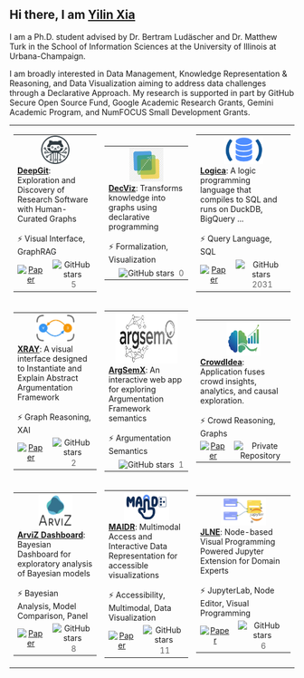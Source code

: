 ## Hi there, I am [Yilin Xia](https://yilinxia.com/)

I am a Ph.D. student advised by Dr. Bertram Ludäscher and Dr. Matthew Turk in the School of Information Sciences at the University of Illinois at Urbana-Champaign.

I am broadly interested in Data Management, Knowledge Representation & Reasoning, and Data Visualization aiming to address data challenges through a Declarative Approach. My research is supported in part by GitHub Secure Open Source Fund, Google Academic Research Grants, Gemini Academic Program, and NumFOCUS Small Development Grants.

<table>
  <tr height="300px">
    <!-- Card 1: DeepGit -->
    <td>
      <table>
        <tr>
          <td width="250px" height="110px" valign="top" colspan="4">
            <div align="center">
              <a href="https://github.com/data-exp-lab/deepgit">
                <img src="assets/project_deepgit.png" width="50" height="50"><br>
              </a>
            </div>
            <a href="https://github.com/data-exp-lab/deepgit"><strong>DeepGit</strong></a>: Exploration and Discovery of Research Software with Human-Curated Graphs
            <br><br>⚡ Visual Interface, GraphRAG
          </td>
        </tr>
        <tr>
          <td align="center" valign="middle">
            <a href="https://openreview.net/pdf?id=35iRjCwXLu">
              <img src="https://cdn.jsdelivr.net/gh/Readme-Workflows/Readme-Icons@main/icons/octicons/Wiki.svg" width="20px" alt="Paper" style="vertical-align: middle;">
            </a>
          </td>
          <td align="center" valign="middle">
            <img src="https://cdn.jsdelivr.net/gh/Readme-Workflows/Readme-Icons@main/icons/octicons/StarredRepositoryYellow.svg" width="20px" alt="GitHub stars" style="vertical-align: middle;"> <span style="font-size: 14px; color: #666; margin-left: 4px; vertical-align: middle;">5</span>
          </td>
        </tr>
      </table>
    </td>
    <!-- Card 2: DecViz -->
    <td>
      <table>
        <tr>
          <td width="250px" height="110px" valign="top" colspan="4">
            <div align="center">
              <a href="https://github.com/yilinxia/DecViz">
                <img src="assets/project_decviz.png" width="60" height="60"><br>
              </a>
            </div>
            <a href="https://github.com/yilinxia/DecViz"><strong>DecViz</strong></a>: Transforms knowledge into graphs using declarative programming
            <br><br>⚡ Formalization, Visualization
          </td>
        </tr>
        <tr>
          <td align="center" valign="middle">
          </td>
          <td align="center" valign="middle">
            <img src="https://cdn.jsdelivr.net/gh/Readme-Workflows/Readme-Icons@main/icons/octicons/StarredRepositoryYellow.svg" width="20px" alt="GitHub stars" style="vertical-align: middle;"> <span style="font-size: 14px; color: #666; margin-left: 4px; vertical-align: middle;">0</span>
          </td>
        </tr>
      </table>
    </td>
    <!-- Card 3: Logica -->
    <td>
      <table>
        <tr>
          <td width="250px" height="110px" valign="top" colspan="4">
            <div align="center">
              <a href="https://github.com/evgskv/logica">
                <img src="assets/project_logica.png" width="70" height="50"><br>
              </a>
            </div>
            <a href="https://github.com/evgskv/logica"><strong>Logica</strong></a>: A logic programming language that compiles to SQL and runs on DuckDB, BigQuery ...
            <br><br>⚡ Query Language, SQL
          </td>
        </tr>
        <tr>
          <td align="center" valign="middle">
            <a href="https://openproceedings.org/2024/conf/edbt/paper-253.pdf">
              <img src="https://cdn.jsdelivr.net/gh/Readme-Workflows/Readme-Icons@main/icons/octicons/Wiki.svg" width="20px" alt="Paper" style="vertical-align: middle;">
            </a>
          </td>
          <td align="center" valign="middle">
            <img src="https://cdn.jsdelivr.net/gh/Readme-Workflows/Readme-Icons@main/icons/octicons/StarredRepositoryYellow.svg" width="20px" alt="GitHub stars" style="vertical-align: middle;"> <span style="font-size: 14px; color: #666; margin-left: 4px; vertical-align: middle;">2031</span>
          </td>
        </tr>
      </table>
    </td>
  </tr>
  <tr height="300px">
    <!-- Card 4: XRAY -->
    <td>
      <table>
        <tr>
          <td width="250px" height="110px" valign="top" colspan="4">
            <div align="center">
              <a href="https://github.com/idaks/xray">
                <img src="assets/project_xray.png" width="70" height="50"><br>
              </a>
            </div>
            <a href="https://github.com/idaks/xray"><strong>XRAY</strong></a>: A visual interface designed to Instantiate and Explain Abstract Argumentation Framework
            <br><br>⚡ Graph Reasoning, XAI
          </td>
        </tr>
        <tr>
          <td align="center" valign="middle">
            <a href="https://xray-n7sd5.ondigitalocean.app/assets/cr-xray.pdf">
              <img src="https://cdn.jsdelivr.net/gh/Readme-Workflows/Readme-Icons@main/icons/octicons/Wiki.svg" width="20px" alt="Paper" style="vertical-align: middle;">
            </a>
          </td>
          <td align="center" valign="middle">
            <img src="https://cdn.jsdelivr.net/gh/Readme-Workflows/Readme-Icons@main/icons/octicons/StarredRepositoryYellow.svg" width="20px" alt="GitHub stars" style="vertical-align: middle;"> <span style="font-size: 14px; color: #666; margin-left: 4px; vertical-align: middle;">2</span>
          </td>
        </tr>
      </table>
    </td>
    <!-- Card 5: ArgSemX -->
    <td>
      <table>
        <tr>
          <td width="250px" height="110px" valign="top" colspan="4">
            <div align="center">
              <a href="https://github.com/xai-ca/argsemx">
                <img src="assets/project_argsemx.png" width="110" height="90"><br>
              </a>
            </div>
            <a href="https://github.com/xai-ca/argsemx"><strong>ArgSemX</strong></a>: An interactive web app for exploring Argumentation Framework semantics
            <br><br>⚡ Argumentation Semantics
          </td>
        </tr>
        <tr>
          <td align="center" valign="middle">
          </td>
          <td align="center" valign="middle">
            <img src="https://cdn.jsdelivr.net/gh/Readme-Workflows/Readme-Icons@main/icons/octicons/StarredRepositoryYellow.svg" width="20px" alt="GitHub stars" style="vertical-align: middle;"> <span style="font-size: 14px; color: #666; margin-left: 4px; vertical-align: middle;">1</span>
          </td>
        </tr>
      </table>
    </td>
    <!-- Card 6: CrowdIdea -->
    <td>
      <table>
        <tr>
          <td width="250px" height="110px" valign="top" colspan="4">
            <div align="center">
              <a href="https://crowdidea-8dcsa.ondigitalocean.app/">
                <img src="assets/project_crowdidea.png" width="60" height="60"><br>
              </a>
            </div>
            <a href="https://github.com/arviz-devs/arviz_dashboard"><strong>CrowdIdea</strong></a>: Application fuses crowd insights, analytics, and causal exploration.
            <br><br>⚡ Crowd Reasoning, Graphs
          </td>
        </tr>
        <tr>
          <td align="center" valign="middle">
            <a href="https://dl.acm.org/doi/full/10.1145/3544548.3581021">
              <img src="https://cdn.jsdelivr.net/gh/Readme-Workflows/Readme-Icons@main/icons/octicons/Wiki.svg" width="20px" alt="Paper" style="vertical-align: middle;">
            </a>
          </td>
          <td align="center" valign="middle">
            <img src="https://cdn.jsdelivr.net/gh/Readme-Workflows/Readme-Icons@main/icons/octicons/RequestedChanges.svg" width="20px" alt="Private Repository" style="vertical-align: middle;">
          </td>
        </tr>
      </table>
    </td>
  </tr>

  
  <tr height="300px">
  <!-- Card 7: ArviZ Dashboard -->
    <td>
      <table>
        <tr>
          <td width="250px" height="110px" valign="top" colspan="4">
            <div align="center">
              <a href="https://github.com/arviz-devs/arviz_dashboard">
                <img src="assets/project_arviz.png" width="60" height="60"><br>
              </a>
            </div>
            <a href="https://github.com/arviz-devs/arviz_dashboard"><strong>ArviZ Dashboard</strong></a>: Bayesian Dashboard for exploratory analysis of Bayesian models
            <br><br>⚡ Bayesian Analysis, Model Comparison, Panel
          </td>
        </tr>
        <tr>
          <td align="center" valign="middle">
            <a href="">
              <img src="https://cdn.jsdelivr.net/gh/Readme-Workflows/Readme-Icons@main/icons/octicons/Wiki.svg" width="20px" alt="Paper" style="vertical-align: middle;">
            </a>
          </td>
          <td align="center" valign="middle">
            <img src="https://cdn.jsdelivr.net/gh/Readme-Workflows/Readme-Icons@main/icons/octicons/StarredRepositoryYellow.svg" width="20px" alt="GitHub stars" style="vertical-align: middle;"> <span style="font-size: 14px; color: #666; margin-left: 4px; vertical-align: middle;">8</span>
          </td>
        </tr>
      </table>
    </td>
    <!-- Card 8: MAIDR -->
    <td>
      <table>
        <tr>
          <td width="250px" height="110px" valign="top" colspan="4">
            <div align="center">
              <a href="https://github.com/xability/maidr">
                <img src="assets/project_maidr.jpg" width="80" height="50"><br>
              </a>
            </div>
            <a href="https://github.com/xability/maidr"><strong>MAIDR</strong></a>: Multimodal Access and Interactive Data Representation for accessible visualizations
            <br><br>⚡ Accessibility, Multimodal, Data Visualization
          </td>
        </tr>
        <tr>
          <td align="center" valign="middle">
            <a href="https://dl.acm.org/doi/full/10.1145/3613904.3642730">
              <img src="https://cdn.jsdelivr.net/gh/Readme-Workflows/Readme-Icons@main/icons/octicons/Wiki.svg" width="20px" alt="Paper" style="vertical-align: middle;">
            </a>
          </td>
          <td align="center" valign="middle">
            <img src="https://cdn.jsdelivr.net/gh/Readme-Workflows/Readme-Icons@main/icons/octicons/StarredRepositoryYellow.svg" width="20px" alt="GitHub stars" style="vertical-align: middle;"> <span style="font-size: 14px; color: #666; margin-left: 4px; vertical-align: middle;">11</span>
          </td>
        </tr>
      </table>
    </td>
    <!-- Card 9: Jupyterlab NodeEditor -->
    <td>
      <table>
        <tr>
          <td width="250px" height="110px" valign="top" colspan="4">
            <div align="center">
              <a href="https://github.com/cropsinsilico/jupyterlab_nodeeditor">
                <img src="assets/project_jlne.png" width="80" height="50"><br>
              </a>
            </div>
            <a href="https://github.com/cropsinsilico/jupyterlab_nodeeditor"><strong>JLNE</strong></a>: Node-based Visual Programming Powered Jupyter Extension for Domain Experts
            <br><br>⚡ JupyterLab, Node Editor, Visual Programming
          </td>
        </tr>
        <tr>
          <td align="center" valign="middle">
            <a href="">
              <img src="https://cdn.jsdelivr.net/gh/Readme-Workflows/Readme-Icons@main/icons/octicons/Wiki.svg" width="20px" alt="Paper" style="vertical-align: middle;">
            </a>
          </td>
          <td align="center" valign="middle">
            <img src="https://cdn.jsdelivr.net/gh/Readme-Workflows/Readme-Icons@main/icons/octicons/StarredRepositoryYellow.svg" width="20px" alt="GitHub stars" style="vertical-align: middle;"> <span style="font-size: 14px; color: #666; margin-left: 4px; vertical-align: middle;">6</span>
          </td>
        </tr>
      </table>
    </td>
    
  </tr>
</table>
